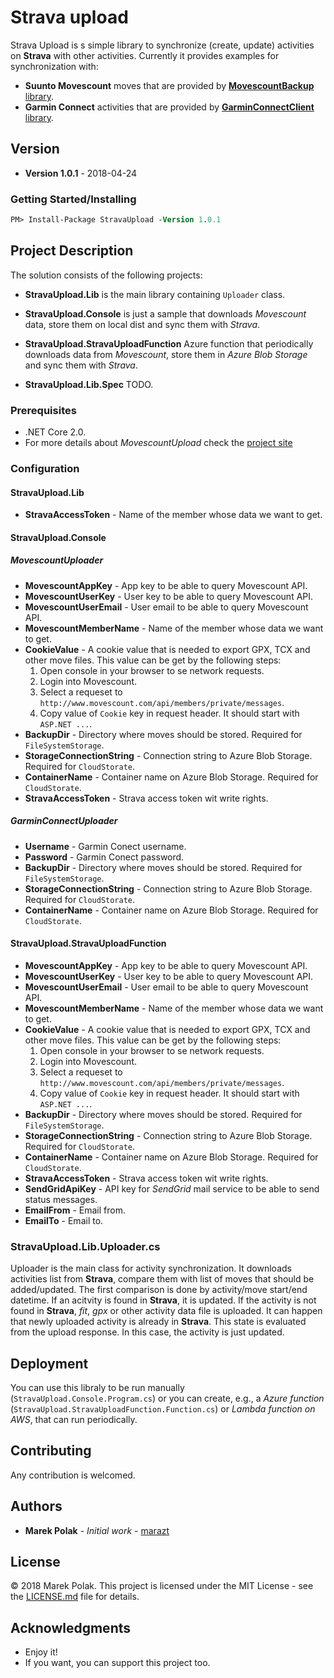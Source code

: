 # Strava upload

Strava Upload is s simple library to synchronize (create, update) activities on **Strava** with other activities. 
Currently it provides examples for synchronization with:
- **Suunto Movescount** moves that are provided by [**MovescountBackup** library](https://github.com/marazt/movescount-backup).
- **Garmin Connect** activities that are provided by [**GarminConnectClient** library](https://github.com/marazt/garmin-connect-client).
 
## Version

- **Version 1.0.1** - 2018-04-24

### Getting Started/Installing

```ps
PM> Install-Package StravaUpload -Version 1.0.1
```

## Project Description

The solution consists of the following projects:

- **StravaUpload.Lib** is the main library containing `Uploader` class.

- **StravaUpload.Console** is just a sample that downloads *Movescount* data, store them on local dist and sync them with *Strava*.

- **StravaUpload.StravaUploadFunction** Azure function that periodically downloads data from *Movescount*, store them in *Azure Blob Storage* and sync them with *Strava*.

- **StravaUpload.Lib.Spec** TODO.


### Prerequisites

- .NET Core 2.0.
- For more details about *MovescountUpload* check the [project site](https://github.com/marazt/movescount-backup)

### Configuration

#### StravaUpload.Lib

- **StravaAccessToken** - Name of the member whose data we want to get.

#### StravaUpload.Console

##### MovescountUploader

- **MovescountAppKey** - App key to be able to query Movescount API.
- **MovescountUserKey** - User key to be able to query Movescount API.
- **MovescountUserEmail** - User email to be able to query Movescount API.
- **MovescountMemberName** - Name of the member whose data we want to get.
- **CookieValue** - A cookie value that is needed to export GPX, TCX and other move files.
    This value can be get by the following steps:
    1. Open console in your browser to se network requests.
    1. Login into Movescount.
    1. Select a requeset to `http://www.movescount.com/api/members/private/messages`.
    1. Copy value of `Cookie` key in request header. It should start with `ASP.NET ...`.
- **BackupDir** - Directory where moves should be stored. Required for `FileSystemStorage`.
- **StorageConnectionString** - Connection string to Azure Blob Storage. Required for `CloudStorate`.
- **ContainerName** - Container name on Azure Blob Storage. Required for `CloudStorate`.
- **StravaAccessToken** - Strava access token wit write rights.

##### GarminConnectUploader

- **Username** - Garmin Conect username.
- **Password** - Garmin Conect password.
- **BackupDir** - Directory where moves should be stored. Required for `FileSystemStorage`.
- **StorageConnectionString** - Connection string to Azure Blob Storage. Required for `CloudStorate`.
- **ContainerName** - Container name on Azure Blob Storage. Required for `CloudStorate`.

#### StravaUpload.StravaUploadFunction

- **MovescountAppKey** - App key to be able to query Movescount API.
- **MovescountUserKey** - User key to be able to query Movescount API.
- **MovescountUserEmail** - User email to be able to query Movescount API.
- **MovescountMemberName** - Name of the member whose data we want to get.
- **CookieValue** - A cookie value that is needed to export GPX, TCX and other move files.
    This value can be get by the following steps:
    1. Open console in your browser to se network requests.
    1. Login into Movescount.
    1. Select a requeset to `http://www.movescount.com/api/members/private/messages`.
    1. Copy value of `Cookie` key in request header. It should start with `ASP.NET ...`.
- **BackupDir** - Directory where moves should be stored. Required for `FileSystemStorage`.
- **StorageConnectionString** - Connection string to Azure Blob Storage. Required for `CloudStorate`.
- **ContainerName** - Container name on Azure Blob Storage. Required for `CloudStorate`.
- **StravaAccessToken** - Strava access token wit write rights.
- **SendGridApiKey** - API key for *SendGrid* mail service to be able to send status messages.
- **EmailFrom** - Email from.
- **EmailTo** - Email to.

### StravaUpload.Lib.Uploader.cs

Uploader is the main class for activity synchronization.
It downloads activities list from **Strava**, compare them with list of moves that should be added/updated.
The first comparison is done by activity/move start/end datetime. If an acitvity is found in **Strava**, it is updated. If the activity is
not found in **Strava**,  *fit*, *gpx* or other activity data file is uploaded. 
It can happen that newly uploaded activity is already in **Strava**. This state is evaluated from the upload response. In this
case, the activity is just updated.

## Deployment

You can use this libraly to be run manually (`StravaUpload.Console.Program.cs`) or you can create, e.g., a *Azure function* (`StravaUpload.StravaUploadFunction.Function.cs`)  or *Lambda function on AWS*, that can run periodically.

## Contributing

Any contribution is welcomed.

## Authors

- **Marek Polak** - *Initial work* - [marazt](https://github.com/marazt)

## License

© 2018 Marek Polak. This project is licensed under the MIT License - see the [LICENSE.md](LICENSE.md) file for details.

## Acknowledgments

- Enjoy it!
- If you want, you can support this project too.